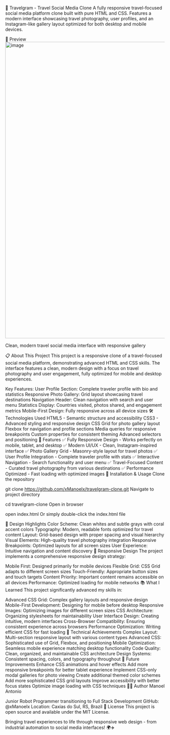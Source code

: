 📸 Travelgram - Travel Social Media Clone
A fully responsive travel-focused social media platform clone built with pure HTML and CSS. Features a modern interface showcasing travel photography, user profiles, and an Instagram-like gallery layout optimized for both desktop and mobile devices.

📸 Preview
<img width="1172" height="935" alt="image" src="https://github.com/user-attachments/assets/4f3adbc4-07d4-4708-9f29-941f6cfa2fe2" />

Clean, modern travel social media interface with responsive gallery

📋 About This Project
This project is a responsive clone of a travel-focused social media platform, demonstrating advanced HTML and CSS skills. The interface features a clean, modern design with a focus on travel photography and user engagement, fully optimized for mobile and desktop experiences.

Key Features:
User Profile Section: Complete traveler profile with bio and statistics
Responsive Photo Gallery: Grid layout showcasing travel destinations
Navigation Header: Clean navigation with search and user menu
Statistics Display: Countries visited, photos shared, and engagement metrics
Mobile-First Design: Fully responsive across all device sizes
🛠️ Technologies Used
HTML5 - Semantic structure and accessibility
CSS3 - Advanced styling and responsive design
CSS Grid for photo gallery layout
Flexbox for navigation and profile sections
Media queries for responsive breakpoints
Custom properties for consistent theming
Advanced selectors and positioning
🎯 Features
✅ Fully Responsive Design - Works perfectly on mobile, tablet, and desktop
✅ Modern UI/UX - Clean, Instagram-inspired interface
✅ Photo Gallery Grid - Masonry-style layout for travel photos
✅ User Profile Integration - Complete traveler profile with stats
✅ Interactive Navigation - Search functionality and user menu
✅ Travel-Focused Content - Curated travel photography from various destinations
✅ Performance Optimized - Fast loading with optimized images
🔧 Installation & Usage
Clone the repository

git clone https://github.com/xManoelx/travelgram-clone.git
Navigate to project directory

cd travelgram-clone
Open in browser

open index.html
Or simply double-click the index.html file

🎨 Design Highlights
Color Scheme: Clean whites and subtle grays with coral accent colors
Typography: Modern, readable fonts optimized for travel content
Layout: Grid-based design with proper spacing and visual hierarchy
Visual Elements: High-quality travel photography integration
Responsive Breakpoints: Optimized layouts for all screen sizes
User Experience: Intuitive navigation and content discovery
📱 Responsive Design
The project implements a comprehensive responsive design strategy:

Mobile First: Designed primarily for mobile devices
Flexible Grid: CSS Grid adapts to different screen sizes
Touch-Friendly: Appropriate button sizes and touch targets
Content Priority: Important content remains accessible on all devices
Performance: Optimized loading for mobile networks
📚 What I Learned
This project significantly advanced my skills in:

Advanced CSS Grid: Complex gallery layouts and responsive design
Mobile-First Development: Designing for mobile before desktop
Responsive Images: Optimizing images for different screen sizes
CSS Architecture: Organizing stylesheets for maintainability
User Interface Design: Creating intuitive, modern interfaces
Cross-Browser Compatibility: Ensuring consistent experience across browsers
Performance Optimization: Writing efficient CSS for fast loading
🌟 Technical Achievements
Complex Layout: Multi-section responsive layout with various content types
Advanced CSS: Sophisticated use of Grid, Flexbox, and positioning
Mobile Optimization: Seamless mobile experience matching desktop functionality
Code Quality: Clean, organized, and maintainable CSS architecture
Design Systems: Consistent spacing, colors, and typography throughout
🔄 Future Improvements
 Enhance CSS animations and hover effects
 Add more responsive breakpoints for better tablet experience
 Implement CSS-only modal galleries for photo viewing
 Create additional themed color schemes
 Add more sophisticated CSS grid layouts
 Improve accessibility with better focus states
 Optimize image loading with CSS techniques
👨‍💻 Author
Manoel Antonio

Junior Robot Programmer transitioning to Full Stack Development
GitHub: @xManoelx
Location: Caxias do Sul, RS, Brazil
📄 License
This project is open source and available under the MIT License.

Bringing travel experiences to life through responsive web design - from industrial automation to social media interfaces! 🌍✈️
